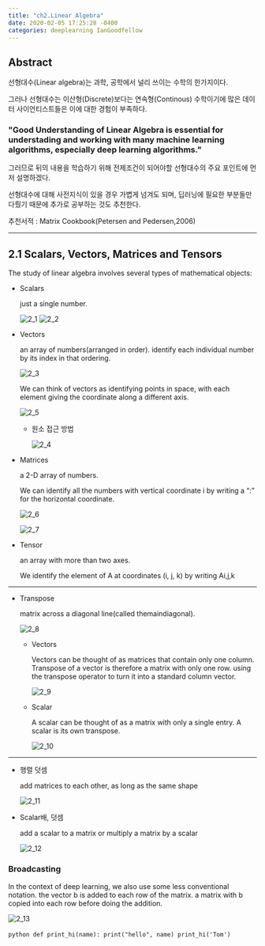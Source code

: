```yaml
---
title: "ch2.Linear Algebra"
date: 2020-02-05 17:25:28 -0400
categories: deeplearning IanGoodfellow
---
```


## Abstract

선형대수(Linear algebra)는 과학, 공학에서 널리 쓰이는 수학의 한가지이다.

그러나 선형대수는 이산형(Discrete)보다는 연속형(Continous) 수학이기에 많은 데이터 사이언티스트들은 이에 대한 경험이 부족하다.

### "Good Understanding of Linear Algebra is essential for understading and working with many machine learning algorithms, especially deep learning algorithms."

그러므로 뒤의 내용을 학습하기 위해 전제조건이 되어야할 선형대수의 주요 포인트에 먼저 설명하겠다.

선형대수에 대해 사전지식이 있을 경우 가볍게 넘겨도 되며, 딥러닝에 필요한 부분들만 다뤘기 때문에 추가로 공부하는 것도 추천한다.

추천서적 : Matrix Cookbook(Petersen and Pedersen,2006)
  
----------------

## 2.1 Scalars, Vectors, Matrices and Tensors

The study of linear algebra involves several types of mathematical objects:

- Scalars

   just a single number.

  ![2_1](https://user-images.githubusercontent.com/27392019/73827577-250f7480-4843-11ea-9469-4c2db13d66bc.png)
  ![2_2](https://user-images.githubusercontent.com/27392019/73827581-280a6500-4843-11ea-9ad0-57296a96db44.png)

- Vectors

  an array of numbers(arranged in order). identify each individual number by its index in that ordering.
  
  ![2_3](https://user-images.githubusercontent.com/27392019/73829469-5473b080-4846-11ea-8a91-72eac2f89552.png)
  
  We can think of vectors as identifying points in space, with each element giving the coordinate along a different axis.
  
  ![2_5](https://user-images.githubusercontent.com/27392019/73830627-4faffc00-4848-11ea-9434-937b9eae4807.png)
  
  - 원소 접근 방법
  
    ![2_4](https://user-images.githubusercontent.com/27392019/73829548-7ff69b00-4846-11ea-8bc8-9b196e3f668e.png)
  

- Matrices

  a 2-D array of numbers.
  
  We can identify all the numbers with vertical coordinate i by writing a “:” for the horizontal coordinate.
  
  ![2_6](https://user-images.githubusercontent.com/27392019/73901863-576ab180-48d7-11ea-9b65-6c8243a30043.png)
  
  ![2_7](https://user-images.githubusercontent.com/27392019/73901864-589bde80-48d7-11ea-8aaa-28012957f540.png)
  

- Tensor

  an array with more than two axes.
  
  We identify the element of A at coordinates (i, j, k) by writing Ai,j,k
  
-----------------------------

- Transpose

  matrix across a diagonal line(called themaindiagonal).
  
  ![2_8](https://user-images.githubusercontent.com/27392019/73901868-59cd0b80-48d7-11ea-9339-52161abd969a.png)
  
  - Vectors
  
    Vectors can be thought of as matrices that contain only one column.
    Transpose of a vector is therefore a matrix with only one row.
    using the transpose operator to turn it into a standard column vector.
    
    ![2_9](https://user-images.githubusercontent.com/27392019/73901872-605b8300-48d7-11ea-8ba6-8a6fa49369a2.png)
  
  - Scalar
  
    A scalar can be thought of as a matrix with only a single entry. A scalar is its own transpose.
    
    ![2_10](https://user-images.githubusercontent.com/27392019/73901874-62254680-48d7-11ea-8414-944ed182c493.png)
    
    
-----------------------------------------------

- 행렬 덧셈

  add matrices to each other, as long as the same shape
  
  ![2_11](https://user-images.githubusercontent.com/27392019/73901877-63567380-48d7-11ea-9e46-edde750724c7.png)
  
  
- Scalar배, 덧셈

  add a scalar to a matrix or multiply a matrix by a scalar
  
  ![2_12](https://user-images.githubusercontent.com/27392019/73901879-65b8cd80-48d7-11ea-8f1e-2652b20c92c9.png)
  
### Broadcasting

In the context of deep learning, we also use some less conventional notation. the vector b is added to each row of the matrix. a matrix with b copied into each row before doing the addition.

![2_13](https://user-images.githubusercontent.com/27392019/73901882-681b2780-48d7-11ea-8517-7c1282f01af3.png)
    
    
    
    
  

​```python
def print_hi(name):
  print("hello", name)
print_hi('Tom')
​```
